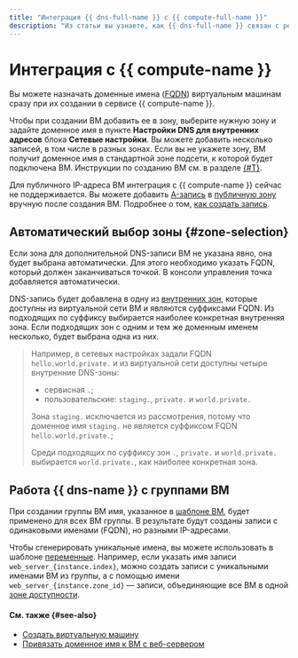 ```yaml
---
title: "Интеграция {{ dns-full-name }} с {{ compute-full-name }}"
description: "Из статьи вы узнаете, как {{ dns-full-name }} связан с ресурсами {{ compute-full-name }}." 
---
```


# Интеграция с {{ compute-name }}

Вы можете назначать доменные имена ([FQDN](../../compute/concepts/network.md#hostname)) виртуальным машинам сразу при их создании в сервисе {{ compute-name }}.

Чтобы при создании ВМ добавить ее в зону, выберите нужную зону и задайте доменное имя в пункте **Настройки DNS для внутренних адресов** блока **Сетевые настройки**. Вы можете добавить несколько записей, в том числе в разных зонах. Если вы не укажете зону, ВМ получит доменное имя в стандартной зоне подсети, к которой будет подключена ВМ. Инструкции по созданию ВМ см. в разделе [{#T}](../../compute/operations/vm-create/create-linux-vm.md).

Для публичного IP-адреса ВМ интеграция с {{ compute-name }} сейчас не поддерживается. Вы можете добавить [A-запись](resource-record.md#a) в [публичную зону](dns-zone.md#public-zones) вручную после создания ВМ. Подробнее о том, [как создать запись](../operations/resource-record-create.md).

## Автоматический выбор зоны {#zone-selection}

Если зона для дополнительной DNS-записи ВМ не указана явно, она будет выбрана автоматически. Для этого необходимо указать FQDN, который должен заканчиваться точкой. В консоли управления точка добавляется автоматически.

DNS-запись будет добавлена в одну из [внутренних зон](dns-zone.md#private-zones), которые доступны из виртуальной сети ВМ и являются суффиксами FQDN. Из подходящих по суффиксу выбирается наиболее конкретная внутренняя зона. Если подходящих зон с одним и тем же доменным именем несколько, будет выбрана одна из них.

> Например, в сетевых настройках задали FQDN `hello.world.private.` и из виртуальной сети доступны четыре внутренние DNS-зоны:
>
> * сервисная `.`;
> * пользовательские: `staging.`, `private.` и `world.private.`
>
> Зона `staging.` исключается из рассмотрения, потому что доменное имя `staging.` не является суффиксом FQDN `hello.world.private.`;
>
> Среди подходящих по суффиксу зон `.`, `private.` и `world.private.` выбирается `world.private.`, как наиболее конкретная зона.

## Работа {{ dns-name }} с группами ВМ

При создании группы ВМ имя, указанное в [шаблоне ВМ](../../compute/concepts/instance-groups/instance-template.md), будет применено для всех ВМ группы. В результате будут созданы записи с одинаковыми именами (FQDN), но разными IP-адресами. 

Чтобы сгенерировать уникальные имена, вы можете использовать в шаблоне [переменные](../../compute/concepts/instance-groups/variables-in-the-template.md). Например, если указать имя записи `web_server_{instance.index}`, можно создать записи с уникальными именами ВМ из группы, а с помощью имени `web_server_{instance.zone_id}` — записи, объединяющие все ВМ в одной [зоне доступности](../../overview/concepts/geo-scope.md).

#### См. также {#see-also}

* [Создать виртуальную машину](../../compute/operations/index.md)
* [Привязать доменное имя к ВМ с веб-сервером](../tutorials/bind-domain-vm.md)
